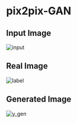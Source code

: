 # pix2pix-GAN

## Input Image

![input](https://github.com/NIKHIL-DWIVEDI/pix2pix-GAN/assets/79474008/4f6b7005-6eb8-4377-acc1-21b6c38b6b9e)

## Real Image

![label](https://github.com/NIKHIL-DWIVEDI/pix2pix-GAN/assets/79474008/b81c9805-b963-418d-9ce4-179b3e1368d1)

## Generated Image

![y_gen](https://github.com/NIKHIL-DWIVEDI/pix2pix-GAN/assets/79474008/b2607593-5fde-45f2-9597-c1b994d9be40)

